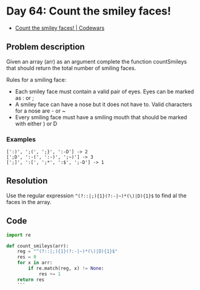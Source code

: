 # Day 64: Count the smiley faces!

- [Count the smiley faces! | Codewars](https://www.codewars.com/kata/583203e6eb35d7980400002a/)

## Problem description

Given an array (arr) as an argument complete the function countSmileys that should return the total number of smiling faces.

Rules for a smiling face:

- Each smiley face must contain a valid pair of eyes. Eyes can be marked as : or ;
- A smiley face can have a nose but it does not have to. Valid characters for a nose are - or ~
- Every smiling face must have a smiling mouth that should be marked with either ) or D

### Examples

```text
[':)', ';(', ';}', ':-D'] -> 2
[';D', ':-(', ':-)', ';~)'] -> 3
[';]', ':[', ';*', ':$', ';-D'] -> 1
```

## Resolution

Use the regular expression `^(?::|;){1}(?:-|~)*(\)|D){1}$` to find al the faces in the array.

## Code

````python
import re

def count_smileys(arr):
    reg = "^(?::|;){1}(?:-|~)*(\)|D){1}$"
    res = 0
    for x in arr:
        if re.match(reg, x) != None:
            res += 1
    return res
    ```
````
